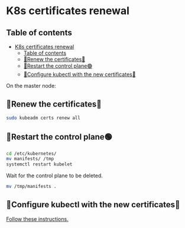 # K8s certificates renewal

## Table of contents

- [K8s certificates renewal](#k8s-certificates-renewal)
  - [Table of contents](#table-of-contents)
  - [🔄Renew the certificates🔄](#renew-the-certificates)
  - [🔴Restart the control plane🟢](#restart-the-control-plane)
  - [📜Configure kubectl with the new certificates📜](#configure-kubectl-with-the-new-certificates)

On the master node:

## 🔄Renew the certificates🔄

```bash
sudo kubeadm certs renew all
```

## 🔴Restart the control plane🟢

```bash
cd /etc/kubernetes/
mv manifests/ /tmp
systemctl restart kubelet
```

Wait for the control plane to be deleted.

```bash
mv /tmp/manifests .
```

## 📜Configure kubectl with the new certificates📜

[Follow these instructions.](./K8s_commands.md#configure-kubectl)
